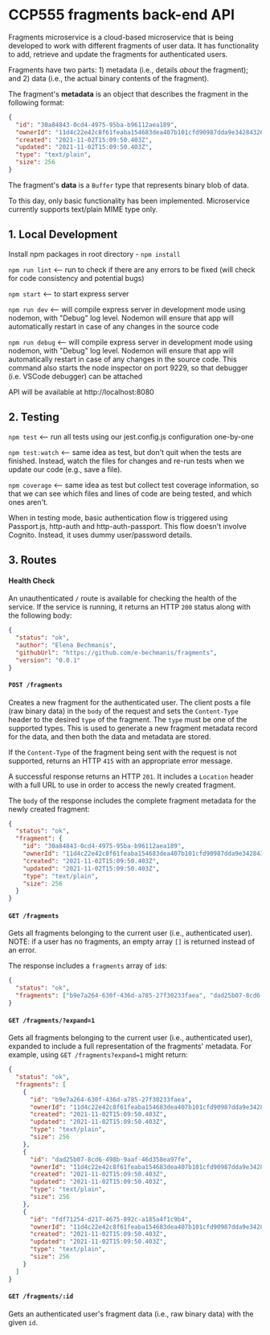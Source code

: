 # CCP555 fragments back-end API

Fragments microservice is a cloud-based microservice that is being developed to work with different fragments of user data. It has functionality to add, retrieve and update the fragments for authenticated users. 

Fragments have two parts: 1) metadata (i.e., details _about_ the fragment); and 2) data (i.e., the actual binary contents of the fragment).

The fragment's **metadata** is an object that describes the fragment in the following format:

```json
{
  "id": "30a84843-0cd4-4975-95ba-b96112aea189",
  "ownerId": "11d4c22e42c8f61feaba154683dea407b101cfd90987dda9e342843263ca420a",
  "created": "2021-11-02T15:09:50.403Z",
  "updated": "2021-11-02T15:09:50.403Z",
  "type": "text/plain",
  "size": 256
}
```
The fragment's **data** is a `Buffer` type that represents binary blob of data.

To this day, only basic functionality has been implemented. Microservice currently supports text/plain MIME type only. 

## 1. Local Development

Install npm packages in root directory - ```npm install```

`npm run lint` <-- run to check if there are any errors to be fixed (will check for code consistency and potential bugs)

`npm start` <-- to start express server

`npm run dev` <-- will compile express server in development mode using nodemon, with "Debug" log level. Nodemon will ensure that app will automatically restart in case of any changes in the source code

`npm run debug` <-- will compile express server in development mode using nodemon, with "Debug" log level. Nodemon will ensure that app will automatically restart in case of any changes in the source code. This command also starts the node inspector on port 9229, so that debugger (i.e. VSCode debugger) can be attached

API will be available at http://localhost:8080

## 2. Testing

`npm test` <-- run all tests using our jest.config.js configuration one-by-one

`npm test:watch` <-- same idea as test, but don't quit when the tests are finished. Instead, watch the files for changes and re-run tests when we update our code (e.g., save a file). 

`npm coverage` <-- same idea as test but collect test coverage information, so that we can see which files and lines of code are being tested, and which ones aren't.

When in testing mode, basic authentication flow is triggered using Passport.js, http-auth and http-auth-passport. This flow doesn't involve Cognito. Instead, it uses dummy user/password details.

## 3. Routes

#### Health Check

An unauthenticated `/` route is available for checking the health of the service. If the service is running, it returns an HTTP `200` status along with the following body:

```json
{
  "status": "ok",
  "author": "Elena Bechmanis",
  "githubUrl": "https://github.com/e-bechmanis/fragments",
  "version": "0.0.1"
}
```

#### `POST /fragments`

Creates a new fragment for the authenticated user. The client posts a file (raw binary data) in the `body` of the request and sets the `Content-Type` header to the desired `type` of the fragment. The `type` must be one of the supported types. This is used to generate a new fragment metadata record for the data, and then both the data and metadata are stored.

If the `Content-Type` of the fragment being sent with the request is not supported, returns an HTTP `415` with an appropriate error message.

A successful response returns an HTTP `201`. It includes a `Location` header with a full URL to use in order to access the newly created fragment.

The `body` of the response includes the complete fragment metadata for the newly created fragment:

```json
{
  "status": "ok",
  "fragment": {
    "id": "30a84843-0cd4-4975-95ba-b96112aea189",
    "ownerId": "11d4c22e42c8f61feaba154683dea407b101cfd90987dda9e342843263ca420a",
    "created": "2021-11-02T15:09:50.403Z",
    "updated": "2021-11-02T15:09:50.403Z",
    "type": "text/plain",
    "size": 256
  }
}
```

#### `GET /fragments`

Gets all fragments belonging to the current user (i.e., authenticated user). NOTE: if a user has no fragments, an empty array `[]` is returned instead of an error.

The response includes a `fragments` array of `id`s:

```json
{
  "status": "ok",
  "fragments": ["b9e7a264-630f-436d-a785-27f30233faea", "dad25b07-8cd6-498b-9aaf-46d358ea97fe"]
}
```

#### `GET /fragments/?expand=1`

Gets all fragments belonging to the current user (i.e., authenticated user), expanded to include a full representation of the fragments' metadata. For example, using `GET /fragments?expand=1` might return:

```json
{
  "status": "ok",
  "fragments": [
    {
      "id": "b9e7a264-630f-436d-a785-27f30233faea",
      "ownerId": "11d4c22e42c8f61feaba154683dea407b101cfd90987dda9e342843263ca420a",
      "created": "2021-11-02T15:09:50.403Z",
      "updated": "2021-11-02T15:09:50.403Z",
      "type": "text/plain",
      "size": 256
    },
    {
      "id": "dad25b07-8cd6-498b-9aaf-46d358ea97fe",
      "ownerId": "11d4c22e42c8f61feaba154683dea407b101cfd90987dda9e342843263ca420a",
      "created": "2021-11-02T15:09:50.403Z",
      "updated": "2021-11-02T15:09:50.403Z",
      "type": "text/plain",
      "size": 256
    },
    {
      "id": "fdf71254-d217-4675-892c-a185a4f1c9b4",
      "ownerId": "11d4c22e42c8f61feaba154683dea407b101cfd90987dda9e342843263ca420a",
      "created": "2021-11-02T15:09:50.403Z",
      "updated": "2021-11-02T15:09:50.403Z",
      "type": "text/plain",
      "size": 256
    }
  ]
}
```

#### `GET /fragments/:id`

Gets an authenticated user's fragment data (i.e., raw binary data) with the given `id`.

